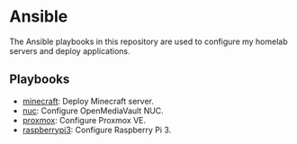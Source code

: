 # Ansible

The Ansible playbooks in this repository are used to configure my homelab servers and deploy applications.

## Playbooks

- [minecraft](minecraft/README.md): Deploy Minecraft server.
- [nuc](nuc/README.md): Configure OpenMediaVault NUC.
- [proxmox](proxmox/README.md): Configure Proxmox VE.
- [raspberrypi3](raspberrypi3/README.md): Configure Raspberry Pi 3.

